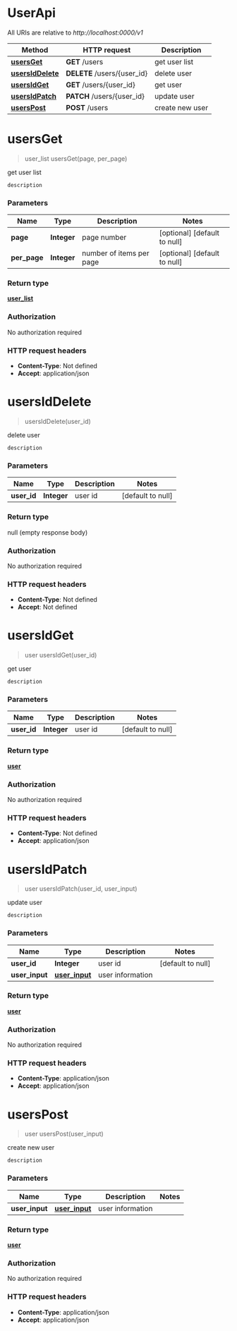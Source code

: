 # UserApi

All URIs are relative to *http://localhost:0000/v1*

Method | HTTP request | Description
------------- | ------------- | -------------
[**usersGet**](UserApi.md#usersGet) | **GET** /users | get user list
[**usersIdDelete**](UserApi.md#usersIdDelete) | **DELETE** /users/{user_id} | delete user
[**usersIdGet**](UserApi.md#usersIdGet) | **GET** /users/{user_id} | get user
[**usersIdPatch**](UserApi.md#usersIdPatch) | **PATCH** /users/{user_id} | update user
[**usersPost**](UserApi.md#usersPost) | **POST** /users | create new user


<a name="usersGet"></a>
# **usersGet**
> user_list usersGet(page, per\_page)

get user list

    description

### Parameters

Name | Type | Description  | Notes
------------- | ------------- | ------------- | -------------
 **page** | **Integer**| page number | [optional] [default to null]
 **per\_page** | **Integer**| number of items per page | [optional] [default to null]

### Return type

[**user_list**](../Models/user_list.md)

### Authorization

No authorization required

### HTTP request headers

- **Content-Type**: Not defined
- **Accept**: application/json

<a name="usersIdDelete"></a>
# **usersIdDelete**
> usersIdDelete(user\_id)

delete user

    description

### Parameters

Name | Type | Description  | Notes
------------- | ------------- | ------------- | -------------
 **user\_id** | **Integer**| user id | [default to null]

### Return type

null (empty response body)

### Authorization

No authorization required

### HTTP request headers

- **Content-Type**: Not defined
- **Accept**: Not defined

<a name="usersIdGet"></a>
# **usersIdGet**
> user usersIdGet(user\_id)

get user

    description

### Parameters

Name | Type | Description  | Notes
------------- | ------------- | ------------- | -------------
 **user\_id** | **Integer**| user id | [default to null]

### Return type

[**user**](../Models/user.md)

### Authorization

No authorization required

### HTTP request headers

- **Content-Type**: Not defined
- **Accept**: application/json

<a name="usersIdPatch"></a>
# **usersIdPatch**
> user usersIdPatch(user\_id, user\_input)

update user

    description

### Parameters

Name | Type | Description  | Notes
------------- | ------------- | ------------- | -------------
 **user\_id** | **Integer**| user id | [default to null]
 **user\_input** | [**user_input**](../Models/user_input.md)| user information |

### Return type

[**user**](../Models/user.md)

### Authorization

No authorization required

### HTTP request headers

- **Content-Type**: application/json
- **Accept**: application/json

<a name="usersPost"></a>
# **usersPost**
> user usersPost(user\_input)

create new user

    description

### Parameters

Name | Type | Description  | Notes
------------- | ------------- | ------------- | -------------
 **user\_input** | [**user_input**](../Models/user_input.md)| user information |

### Return type

[**user**](../Models/user.md)

### Authorization

No authorization required

### HTTP request headers

- **Content-Type**: application/json
- **Accept**: application/json

